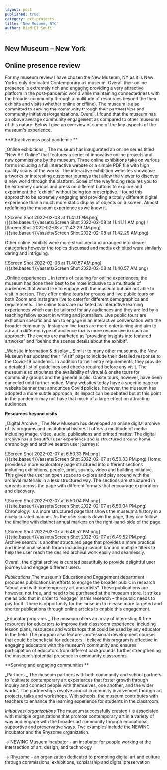 ```yaml
---
layout: post
published: true
category: ext-projects
title: 'New Musuem, NYC'
author: Riad El Soufi
---
```

##  New Museum – New York 
##  Online presence review

For my museum review I have chosen the New Museum, NY as it is New York’s only dedicated Contemporary art museum. Overall their online presence is extremely rich and engaging providing a very attractive platform in the post-pandemic world while maintaining connectedness with the broader community through a multitude of resources beyond the their exhibits and visits (whether online or offline). The museum is also committed to serving the community through their partnerships and community initiatives/organizations. Overall, I found that the museum has an obove average community engagement as compared to other museums of this nature. Below I give an overview of some of the key aspects of the museum's experience. 

**Attractiveness post pandemic **

_Online exhibitions _
The museum has inaugurated an online series titled “New Art Online” that features a series of innovative online projects and new commissions by the museum. These online exhibitions take on various forms including a full interactive website or a simple PDF file with high quality scans of the works. The interactive exhibition websites showcase artworks or interesting customer journeys that allow the viewer to discover a new world through the platform. Some of the wayfinding requires you to be extremely curious and press on different buttons to explore and experiment the “exhibit” without being too prescriptive. I found this approach to be extremely engaging and providing a totally different digital experience than a much more static display of objects on a screen. Almost redefining the museum experience as we know it. 

![Screen Shot 2022-02-08 at 11.41.11 AM.png]({{site.baseurl}}/assets/Screen Shot 2022-02-08 at 11.41.11 AM.png)
![Screen Shot 2022-02-08 at 11.42.29 AM.png]({{site.baseurl}}/assets/Screen Shot 2022-02-08 at 11.42.29 AM.png)

Other online exhibits were more structured and arranged into clearer categories however the topics discussed and media exhibited were similarly daring and intriguing. 

![Screen Shot 2022-02-08 at 11.40.57 AM.png]({{site.baseurl}}/assets/Screen Shot 2022-02-08 at 11.40.57 AM.png)

_Online experiences _
In terms of catering for online experiences, the museum has done their best to be more inclusive to a multitude of audiences that would like to engage with the museum but are not able to visit in person. They offer online tours for groups and live public tours on both Zoom and Instagram live to cater for different demographics and requirements. The online tours are marketed as interactive learning experiences which can be tailored for any audiences and they are led by a teaching fellow expert in writing and journalism. Live public tours are exhibition specific and aim to engage in an interactive conversation with the broader community. Instagram live tours are more entertaining and aim to attract a different type of audience that is more responsive to such an approach. The events are marketed as “providing insights into featured artworks” and “behind the scenes details about the exhibit”. 

_Website information & display _
Similar to many other museums, the New Museum has updated their “Visit” page to include their detailed response to the Covid-19 pandemic. In addition to their entry requirements, they provide a detailed list of guidelines and checks required before any visit. The museum also stipulates the availability of virtual & onsite tours for community groups and the general public. Onsite tours, however, have been canceled until further notice. 
Many websites today have a specific page or website banner that announces Covid policies, however, the museum has adopted a more subtle approach, its impact can be debated but at this point in the pandemic may not have that much of a large effect on attracting audiences. 

**Resources beyond visits**

_Digital Archive _
The New Museum has developed an online digital archive of its programs and institutional history. It offers a multitude of media including image, video, audio, publications and printed matter. The digital archive has a beautiful user experience and is structured around home, chronology and archive search user journeys. 


![Screen Shot 2022-02-07 at 6.50.33 PM.png]({{site.baseurl}}/assets/Screen Shot 2022-02-07 at 6.50.33 PM.png)
Home: provides a more exploratory page structured into different sections including exhibitions, people, print, sounds, video and building initiative. This gives the user an open space to explore and play around with the archival materials in a less structured way. The sections are structured in spreads across the page with different formats that encourage exploration and discovery. 

![Screen Shot 2022-02-07 at 6.50.04 PM.png]({{site.baseurl}}/assets/Screen Shot 2022-02-07 at 6.50.04 PM.png)
Chronology: is a more structured page that shows the museum’s history in a nicely curated manner. As the user scrolls down the page, they can follow the timeline with distinct annual markers on the right-hand-side of the page.   

![Screen Shot 2022-02-07 at 6.49.52 PM.png]({{site.baseurl}}/assets/Screen Shot 2022-02-07 at 6.49.52 PM.png)
Archive search: is another structured page that provides a more practical and intentional search forum including a search bar and multiple filters to help the user reach the desired archival work easily and seamlessly. 

Overall, the digital archive is curated beautifully to provide delightful user journeys and engage different users.   

_Publications_ 
The museum’s Education and Engagement department produces publications in efforts to engage the broader public in research “about and with contemporary art and artists”. These publications are however, not free, and need to be purchased at the museum store. It strikes me as odd that in order to “engage” in this research – the public needs to pay for it. There is opportunity for the museum to release more targeted and shorter publications through online articles to enable this engagement. 

_Educator programs  _
The museum offers an array of interesting & free resources for educators to improve their classroom experience, including lesson plans, resources and workshops that could be used by any educator in the field. The program also features professional development courses that could be beneficial for educators. I believe this program is effective in engaging educators with the museum’s community and ensures participation of educators from different backgrounds further strengthening the museum’s potential presence in community classrooms. 


**Serving and engaging communities **

_Partners _
The museum partners with both community and school partners to “cultivate contemporary art experiences that foster growth through inquiry and connect people with themselves, one another, and the wider world”. The partnerships revolve around community involvement through art projects, talks and workshops. With schools, the museum contributes with teachers to enhance the learning experience for students in the classroom.  

_Initiatives/ organizations_ 
The museum successfully created / is associated with multiple organizations that promote contemporary art in a variety of way and engage with the broader art community through educational, supportive and preservative ways. Two examples include the NEWINC incubator and the Rhyzome organization. 

-> NEWINC Musuem incubator - an incubator for people working at the intersection of art, design, and technology

-> Rhyzome – an organization dedicated to promoting digital art and culture through commissions, exhibitions, scholarship and digital preservation
